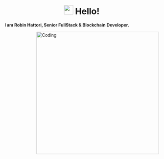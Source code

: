 <h1 align="center"><img src="https://raw.githubusercontent.com/MartinHeinz/MartinHeinz/master/wave.gif" width="30px"> Hello!</h1>
<p style="font-weight: bold">I am Robin Hattori, Senior FullStack & Blockchain Developer.</p>
<img align="right" alt="Coding" width="400" src="add your link here">
